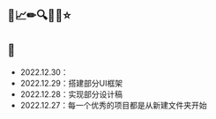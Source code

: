 





## 📝📈✏🔍📜🎈⭐



## 📆

+ 2022.12.30：
+ 2022.12.29：搭建部分UI框架
+ 2022.12.28：实现部分设计稿
+ 2022.12.27：每一个优秀的项目都是从新建文件夹开始